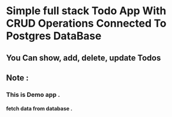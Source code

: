 # Simple full stack Todo App With CRUD Operations Connected To Postgres DataBase

## You Can show, add, delete, update Todos

## Note :

<!--  -->

### This is Demo app .

#### fetch data from database .
